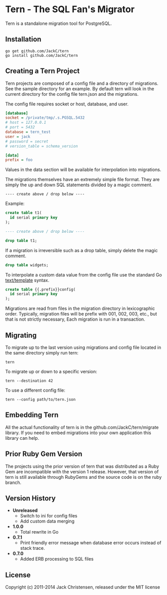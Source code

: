 # Tern - The SQL Fan's Migrator

Tern is a standalone migration tool for PostgreSQL.

## Installation

    go get github.com/JackC/tern
    go install github.com/JackC/tern

## Creating a Tern Project

Tern projects are composed of a config file and a directory of
migrations. See the sample directory for an example. By default tern will look
in the current directory for the config file tern.json and the migrations.

The config file requires socket or host, database, and user.

```ini
[database]
socket = /private/tmp/.s.PGSQL.5432
# host = 127.0.0.1
# port = 5432
database = tern_test
user = jack
# password = secret
# version_table = schema_version

[data]
prefix = foo

```

Values in the data section will be available for interpolation into migrations.

The migrations themselves have an extremely simple file format. They are simply the up and down SQL statements divided by a magic comment.

    ---- create above / drop below ----

Example:

```sql
create table t1(
  id serial primary key
);

---- create above / drop below ----

drop table t1;
```

If a migration is irreversible such as a drop table, simply delete the magic
comment.

```sql
drop table widgets;
```

To interpolate a custom data value from the config file use the standard Go [text/template](http://golang.org/pkg/text/template/) syntax.

```sql
create table {{.prefix}}config(
  id serial primary key
);
```

Migrations are read from files in the migration directory in lexicographic
order. Typically, migration files will be prefix with 001, 002, 003, etc., but
that is not strictly necessary, Each migration is run in a transaction.

## Migrating

To migrate up to the last version using migrations and config file located in
the same directory simply run tern:

    tern

To migrate up or down to a specific version:

    tern --destination 42

To use a different config file:

    tern --config path/to/tern.json

## Embedding Tern

All the actual functionality of tern is in the github.com/JackC/tern/migrate
library. If you need to embed migrations into your own application this
library can help.

## Prior Ruby Gem Version

The projects using the prior version of tern that was distributed as a Ruby
Gem are incompatible with the version 1 release. However, that version of tern
is still available through RubyGems and the source code is on the ruby branch.


## Version History

* **Unreleased**
  * Switch to ini for config files
  * Add custom data merging
* **1.0.0**
  * Total rewrite in Go
* **0.7.1**
  * Print friendly error message when database error occurs instead of stack trace.
* **0.7.0**
  * Added ERB processing to SQL files

## License

Copyright (c) 2011-2014 Jack Christensen, released under the MIT license
